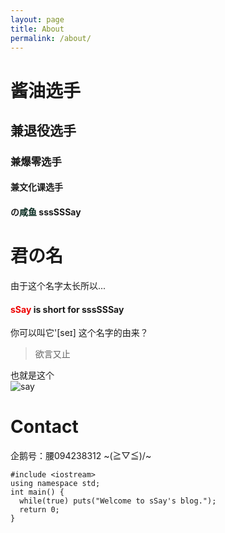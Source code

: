 ```yaml
---
layout: page
title: About
permalink: /about/
---
```

# 酱油选手
## 兼退役选手
### 兼爆零选手
#### 兼文化课选手
#### の<font color = "##8A2BE2">咸鱼</font> sssSSSay   
# 君の名
由于这个名字太长所以...   
#### <font color = "#EE0000">sSay</font> is short for sssSSSay
你可以叫它'[seɪ]
这个名字的由来？
> 欲言又止  

也就是这个   
![say](http://imglf1.nosdn.127.net/img/L3owcXMvOE5FVmh1RUIvVkZPRmpZdzdFRjRaekhQYm8zTHVXdjRFYjJ0dGJmd2JWTW9QclVnPT0.png?imageView&thumbnail=500x0&quality=96&stripmeta=0&type=jpg)   
# Contact
企鹅号：腰094238312
~\(≧▽≦)/~
```
#include <iostream>
using namespace std;
int main() {
  while(true) puts("Welcome to sSay's blog.");
  return 0;
}
```

